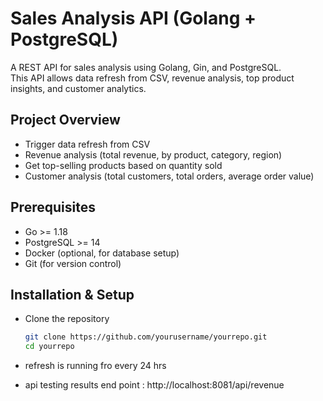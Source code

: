 # Sales Analysis API (Golang + PostgreSQL)

A REST API for sales analysis using Golang, Gin, and PostgreSQL.  
This API allows data refresh from CSV, revenue analysis, top product insights, and customer analytics.

## Project Overview

- Trigger data refresh from CSV  
- Revenue analysis (total revenue, by product, category, region)  
- Get top-selling products based on quantity sold  
- Customer analysis (total customers, total orders, average order value)  

## Prerequisites
  

- Go >= 1.18  
- PostgreSQL >= 14  
- Docker (optional, for database setup)  
- Git (for version control)  

## Installation & Setup

-  Clone the repository  
   ```sh
   git clone https://github.com/yourusername/yourrepo.git
   cd yourrepo
-  refresh is running fro every 24 hrs

- api testing results
  end point : http://localhost:8081/api/revenue
  